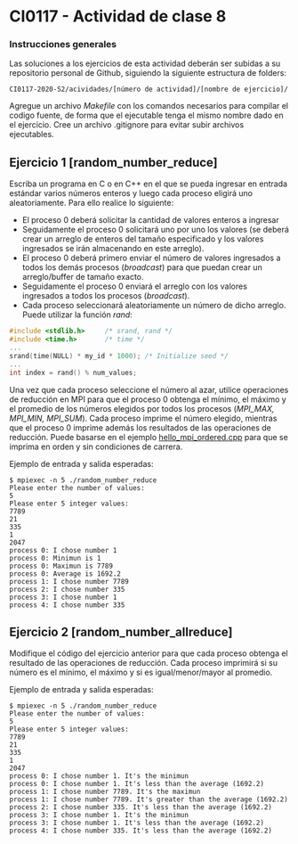 # CI0117 - Actividad de clase 8

### Instrucciones generales

Las soluciones a los ejercicios de esta actividad deberán ser subidas a su repositorio personal de Github, siguiendo la siguiente estructura de folders:

```
CI0117-2020-S2/acividades/[número de actividad]/[nombre de ejercicio]/
```

Agregue un archivo *Makefile* con los comandos necesarios para compilar el codigo fuente, de forma que el ejecutable tenga el mismo nombre dado en el ejercicio. Cree un archivo .gitignore para evitar subir archivos ejecutables.

## Ejercicio 1 [random_number_reduce]

Escriba un programa en C o en C++ en el que se pueda ingresar en entrada estándar varios números enteros y luego cada proceso eligirá uno aleatoriamente. Para ello realice lo siguiente:

* El proceso 0 deberá solicitar la cantidad de valores enteros a ingresar
* Seguidamente el proceso 0 solicitará uno por uno los valores (se deberá crear un arreglo de enteros del tamaño especificado y los valores ingresados se irán almacenando en este arreglo).
* El proceso 0 deberá primero enviar el número de valores ingresados a todos los demás procesos (*broadcast*) para que puedan crear un arreglo/buffer de tamaño exacto.
* Seguidamente el proceso 0 enviará el arreglo con los valores ingresados a todos los procesos (*broadcast*).
* Cada proceso seleccionará aleatoriamente un número de dicho arreglo. Puede utilizar la función *rand*:

```cpp
#include <stdlib.h>     /* srand, rand */
#include <time.h>       /* time */
...
srand(time(NULL) * my_id * 1000); /* Initialize seed */
...
int index = rand() % num_values;
```

Una vez que cada proceso seleccione el número al azar, utilice operaciones de reducción en MPI para que el proceso 0 obtenga el mínimo, el máximo y el promedio de los números elegidos por todos los procesos (*MPI_MAX, MPI_MIN, MPI_SUM*). Cada proceso imprime el número elegido, mientras que el proceso 0 imprime además los resultados de las operaciones de reducción. Puede basarse en el ejemplo [hello_mpi_ordered.cpp](https://github.com/jocan3/CI9117-2020-S2/blob/master/Ejemplos%20de%20clase/12_MPI/mpi_ordered/hello_mpi_ordered.cpp) para que se imprima en orden y sin condiciones de carrera. 

Ejemplo de entrada y salida esperadas:

```
$ mpiexec -n 5 ./random_number_reduce
Please enter the number of values: 
5
Please enter 5 integer values: 
7789
21
335
1
2047
process 0: I chose number 1
process 0: Minimun is 1
process 0: Maximun is 7789
process 0: Average is 1692.2
process 1: I chose number 7789
process 2: I chose number 335
process 3: I chose number 1
process 4: I chose number 335
```

## Ejercicio 2 [random_number_allreduce]

Modifique el código del ejercicio anterior para que cada proceso obtenga el resultado de las operaciones de reducción. Cada proceso imprimirá si su número es el mínimo, el máximo y si es igual/menor/mayor al promedio.


Ejemplo de entrada y salida esperadas:

```
$ mpiexec -n 5 ./random_number_reduce
Please enter the number of values: 
5
Please enter 5 integer values: 
7789
21
335
1
2047
process 0: I chose number 1. It's the minimun
process 0: I chose number 1. It's less than the average (1692.2)
process 1: I chose number 7789. It's the maximun
process 1: I chose number 7789. It's greater than the average (1692.2)
process 2: I chose number 335. It's less than the average (1692.2)
process 3: I chose number 1. It's the minimun
process 3: I chose number 1. It's less than the average (1692.2)
process 4: I chose number 335. It's less than the average (1692.2)
```

